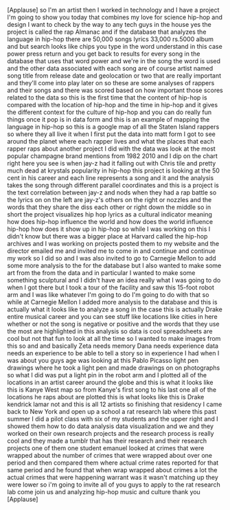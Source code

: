 
[Applause]
so I&#39;m an artist then I worked in
technology and I have a project I&#39;m
going to show you today that combines my
love for science hip-hop and design I
want to check by the way to any tech
guys in the house yes the project is
called the rap Almanac and if the
database that analyzes the language in
hip-hop there are 50,000 songs lyrics
33,000 rs.5000 album and but search
looks like chips you type in the word
understand in this case power press
return and you get back to results for
every song in the database that uses
that word power and we&#39;re in the song
the word is used and the other data
associated with each song are of course
artist named song title from release
date and geolocation or two that are
really important and they&#39;ll come into
play later on so these are some analyses
of rappers and their songs and there was
scored based on how important those
scores related to the data so this is
the first time that the content of
hip-hop is compared with the location of
hip-hop and the time in hip-hop and it
gives the different context for the
culture of hip-hop and you can do really
fun things once it pop is in data form
and this is an example of mapping the
language in hip-hop so this is a google
map of all the Staten Island rappers so
where they all live it when I first put
the data into matt form I got to see
around the planet where each rapper
lives and what the places that each
rapper raps about
another project I did with the data was
look at the most popular champagne brand
mentions from 1982 2010 and I dip on the
chart right here you see is when jay-z
had it falling out with Chris tile and
pretty much dead at krystals popularity
in hip-hop this project is looking at
the 50 cent in his career and each line
represents a song and it and the
analysis takes the song through
different parallel coordinates and this
is a project is the text correlation
between jay-z and nods when they had a
rap battle so the lyrics on on the left
are jay-z&#39;s others on the right or
nozzles and the words that they share
the diss each other or right down the
middle so in short the project
visualizes hip hop lyrics as a cultural
indicator meaning how does hip-hop
influence the world and how does the
world influence hip-hop how does it show
up in hip-hop so while I was working on
this I didn&#39;t know but there was a
bigger place at Harvard called the
hip-hop archives and I was working on
projects posted them to my website and
the director emailed me and invited me
to come in and continue and continue my
work so I did so and I was also invited
to go to Carnegie Mellon to add some
more analysis to the for the database
but I also wanted to make some art from
the from the data and in particular I
wanted to make some something sculptural
and I didn&#39;t have an idea really what I
was going to do when I got there but I
took a tour of the facility and saw this
15-foot robot arm and I was like
whatever I&#39;m going to do I&#39;m going to do
with that
so while at Carnegie Mellon I added more
analysis to the database and this is
actually what it looks like to analyze a
song in the case this is actually Drake
entire musical career and you can see
stuff like locations like cities in here
whether or not the song is negative or
positive and the words that they use the
most are highlighted in this analysis so
data is cool spreadsheets are cool but
not that fun to look at all the time so
I wanted to make images from this so and
and basically Zeta needs memory Dana
needs experience data needs an
experience to be able to tell a story so
in experience I had when I was about you
guys age was looking at this Pablo
Picasso light pen drawings where he took
a light pen and made drawings on on
photographs so what I did was put a
light pin in the robot arm and I plotted
all of the locations in an artist career
around the globe and this is what it
looks like this is Kanye West map so
from Kanye&#39;s first song to his last one
all of the locations he raps about are
plotted this is what looks like this is
Drake
kendrick lamar not and this is all 12
artists so finishing that residency I
came back to New York and open up a
school a rat research lab where this
past summer I did a pilot class with six
of my students and the upper right and I
showed them how to do data analysis data
visualization and we and they worked on
their own research projects and the
research process is really cool and they
made a tumblr that has their research
and their research projects one of them
one student emanuel looked at crimes
that were wrapped about the number of
crimes that were wrapped about over one
period and then compared them where
actual crime rates reported for that
same period and he found that when wrap
wrapped about crimes a lot the actual
crimes that were happening warrant was
it wasn&#39;t matching up they were lower so
i&#39;m going to invite all of you guys to
apply to the rat research lab come join
us and analyzing hip-hop music and
culture thank you
[Applause]

